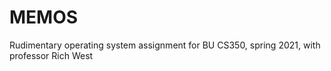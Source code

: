 # MEMOS
Rudimentary operating system assignment for BU CS350, spring 2021, with professor Rich West
